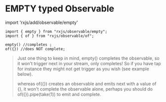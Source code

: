 EMPTY typed Observable
======================

import 'rxjs/add/observable/empty' 



```
import { empty } from "rxjs/observable/empty";
import { of } from "rxjs/observable/of";

empty() //completes ;
of({}) //does NOT complete;
```

> Just one thing to keep in mind, empty() completes the observable, so it won't trigger next in your stream, only completes! So if you have tap for instance they might not get trigger as you wish (see example below).
> 
> whereas of({}) creates an observable and emits next with a value of {}, it won't complete the observable alone, perhaps you should do of({}).pipe(take(1)) to emit and complete.
